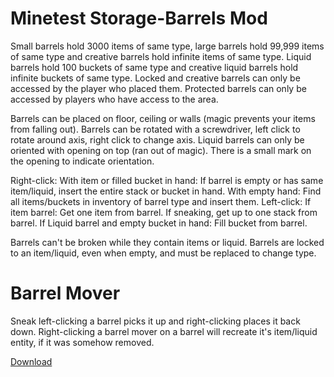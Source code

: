 Minetest Storage-Barrels Mod
==========

Small barrels hold 3000 items of same type, large barrels hold 99,999 items of same type and creative barrels hold infinite items of same type.
Liquid barrels hold 100 buckets of same type and creative liquid barrels hold infinite buckets of same type.
Locked and creative barrels can only be accessed by the player who placed them.
Protected barrels can only be accessed by players who have access to the area.

Barrels can be placed on floor, ceiling or walls (magic prevents your items from falling out).
Barrels can be rotated with a screwdriver, left click to rotate around axis, right click to change axis.
Liquid barrels can only be oriented with opening on top (ran out of magic).
There is a small mark on the opening to indicate orientation.

Right-click:
	With item or filled bucket in hand:
		If barrel is empty or has same item/liquid, insert the entire stack or bucket in hand.
	With empty hand:
		Find all items/buckets in inventory of barrel type and insert them.
Left-click:
	If item barrel:
		Get one item from barrel.
		If sneaking, get up to one stack from barrel.
	If Liquid barrel and empty bucket in hand:
		Fill bucket from barrel.

Barrels can't be broken while they contain items or liquid.
Barrels are locked to an item/liquid, even when empty, and must be replaced to change type.

Barrel Mover
==========

Sneak left-clicking a barrel picks it up and right-clicking places it back down.
Right-clicking a barrel mover on a barrel will recreate it's item/liquid entity, if it was somehow removed.

[Download](https://github.com/auouymous/storage_barrels/archive/master.zip)
